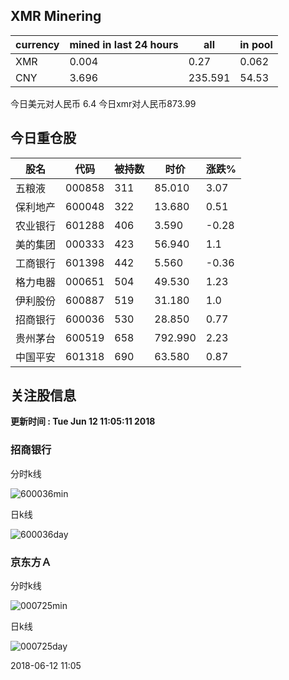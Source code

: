 ## XMR Minering

|currency|mined in last 24 hours|all|in pool|
|---|---|---|---|
|XMR|0.004|0.27|0.062|
|CNY|3.696|235.591|54.53|

今日美元对人民币 6.4	今日xmr对人民币873.99


## 今日重仓股 

|股名|代码|被持数|时价|涨跌%|
|---|---|---|---|---|
|五粮液|000858|311|85.010|3.07|
|保利地产|600048|322|13.680|0.51|
|农业银行|601288|406|3.590|-0.28|
|美的集团|000333|423|56.940|1.1|
|工商银行|601398|442|5.560|-0.36|
|格力电器|000651|504|49.530|1.23|
|伊利股份|600887|519|31.180|1.0|
|招商银行|600036|530|28.850|0.77|
|贵州茅台|600519|658|792.990|2.23|
|中国平安|601318|690|63.580|0.87|

## 关注股信息
**更新时间 : Tue Jun 12 11:05:11 2018**
### 招商银行 
分时k线

![600036min](http://image.sinajs.cn/newchart/min/n/sh600036.gif)

日k线

![600036day](http://image.sinajs.cn/newchart/daily/n/sh600036.gif)

### 京东方Ａ 
分时k线

![000725min](http://image.sinajs.cn/newchart/min/n/sz000725.gif)

日k线

![000725day](http://image.sinajs.cn/newchart/daily/n/sz000725.gif)

2018-06-12 11:05